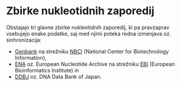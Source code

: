 # Zbirke nukleotidnih zaporedij

Obstajajo tri glavne zbirke nukleotidnih zaporedij, ki pa pravzaprav vsebujejo enake podatke, saj med njimi poteka redna izmenjava oz. sinhronizacija:
* [Genbank](https://www.ncbi.nlm.nih.gov/genbank/) na strežniku [NBCI](https://www.ncbi.nlm.nih.gov/) (National Center for Biotechnology Information),
* [ENA](https://www.ebi.ac.uk/ena/) oz. European Nucleotide Archive na strežniku [EBI](https://www.ebi.ac.uk) (European Bioinformatics Institute) in
* [DDBJ](https://www.ddbj.nig.ac.jp/) oz. DNA Data Bank of Japan.

